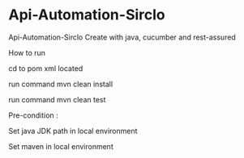 # Api-Automation-Sirclo
Api-Automation-Sirclo
Create with java, cucumber and rest-assured

How to run

cd to pom xml located

run command mvn clean install

run command mvn clean test

Pre-condition : 

Set java JDK path in local environment

Set maven in local environment
